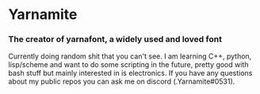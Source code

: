 # **Yarnamite**
### The creator of yarnafont, a widely used and loved font

Currently doing random shit that you can't see.
I am learning C++, python, lisp/scheme and want to do some scripting in the future, pretty good with bash stuff but mainly interested in is electronics.
If you have any questions about my public repos you can ask me on discord (.Yarnamite#0531).
